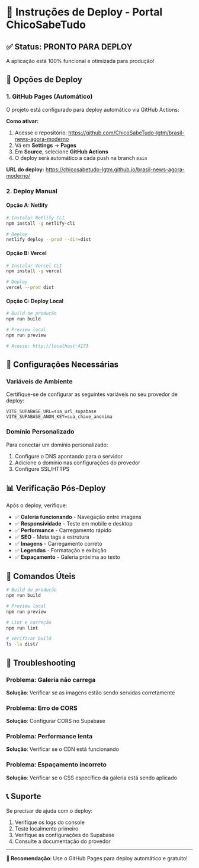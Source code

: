 # 🚀 Instruções de Deploy - Portal ChicoSabeTudo

## ✅ Status: PRONTO PARA DEPLOY

A aplicação está 100% funcional e otimizada para produção!

## 🎯 Opções de Deploy

### 1. **GitHub Pages (Automático)**
O projeto está configurado para deploy automático via GitHub Actions:

**Como ativar:**
1. Acesse o repositório: https://github.com/ChicoSabeTudo-lgtm/brasil-news-agora-moderno
2. Vá em **Settings** → **Pages**
3. Em **Source**, selecione **GitHub Actions**
4. O deploy será automático a cada push na branch `main`

**URL do deploy:** https://chicosabetudo-lgtm.github.io/brasil-news-agora-moderno/

### 2. **Deploy Manual**

#### Opção A: Netlify
```bash
# Instalar Netlify CLI
npm install -g netlify-cli

# Deploy
netlify deploy --prod --dir=dist
```

#### Opção B: Vercel
```bash
# Instalar Vercel CLI
npm install -g vercel

# Deploy
vercel --prod dist
```

#### Opção C: Deploy Local
```bash
# Build de produção
npm run build

# Preview local
npm run preview

# Acesse: http://localhost:4173
```

## 🔧 Configurações Necessárias

### Variáveis de Ambiente
Certifique-se de configurar as seguintes variáveis no seu provedor de deploy:

```env
VITE_SUPABASE_URL=sua_url_supabase
VITE_SUPABASE_ANON_KEY=sua_chave_anonima
```

### Domínio Personalizado
Para conectar um domínio personalizado:
1. Configure o DNS apontando para o servidor
2. Adicione o domínio nas configurações do provedor
3. Configure SSL/HTTPS

## 📊 Verificação Pós-Deploy

Após o deploy, verifique:

- ✅ **Galeria funcionando** - Navegação entre imagens
- ✅ **Responsividade** - Teste em mobile e desktop
- ✅ **Performance** - Carregamento rápido
- ✅ **SEO** - Meta tags e estrutura
- ✅ **Imagens** - Carregamento correto
- ✅ **Legendas** - Formatação e exibição
- ✅ **Espaçamento** - Galeria próxima ao texto

## 🎉 Comandos Úteis

```bash
# Build de produção
npm run build

# Preview local
npm run preview

# Lint e correção
npm run lint

# Verificar build
ls -la dist/
```

## 🚨 Troubleshooting

### Problema: Galeria não carrega
**Solução**: Verificar se as imagens estão sendo servidas corretamente

### Problema: Erro de CORS
**Solução**: Configurar CORS no Supabase

### Problema: Performance lenta
**Solução**: Verificar se o CDN está funcionando

### Problema: Espaçamento incorreto
**Solução**: Verificar se o CSS específico da galeria está sendo aplicado

## 📞 Suporte

Se precisar de ajuda com o deploy:
1. Verifique os logs do console
2. Teste localmente primeiro
3. Verifique as configurações do Supabase
4. Consulte a documentação do provedor

---

**🎯 Recomendação**: Use o GitHub Pages para deploy automático e gratuito!
